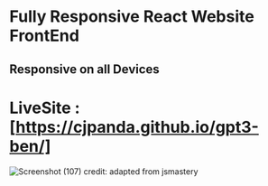 # Fully Responsive React Website FrontEnd
## Responsive on all Devices
# LiveSite : [https://cjpanda.github.io/gpt3-ben/]

![Screenshot (107)](https://github.com/cjpanda/gpt3-ben/assets/107156444/1eebafda-e542-460d-88ad-508cc7266b53)
credit: adapted from jsmastery
